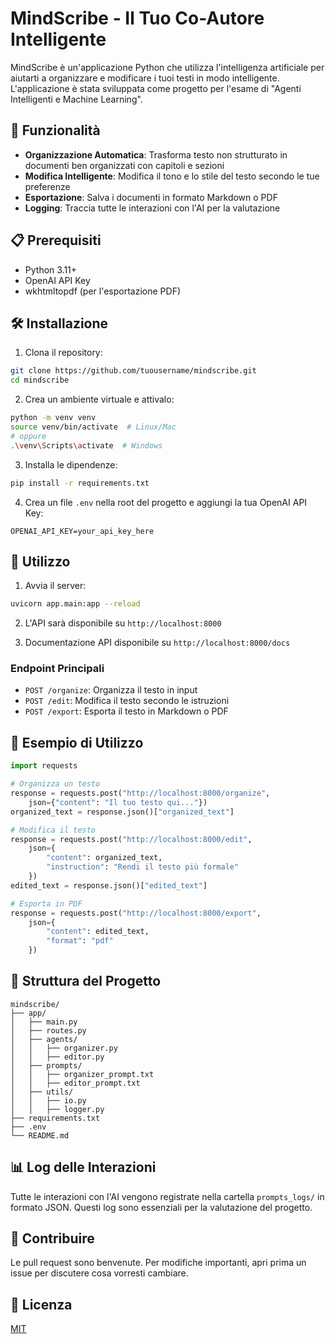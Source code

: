 # MindScribe - Il Tuo Co-Autore Intelligente

MindScribe è un'applicazione Python che utilizza l'intelligenza artificiale per aiutarti a organizzare e modificare i tuoi testi in modo intelligente. L'applicazione è stata sviluppata come progetto per l'esame di "Agenti Intelligenti e Machine Learning".

## 🚀 Funzionalità

- **Organizzazione Automatica**: Trasforma testo non strutturato in documenti ben organizzati con capitoli e sezioni
- **Modifica Intelligente**: Modifica il tono e lo stile del testo secondo le tue preferenze
- **Esportazione**: Salva i documenti in formato Markdown o PDF
- **Logging**: Traccia tutte le interazioni con l'AI per la valutazione

## 📋 Prerequisiti

- Python 3.11+
- OpenAI API Key
- wkhtmltopdf (per l'esportazione PDF)

## 🛠️ Installazione

1. Clona il repository:
```bash
git clone https://github.com/tuousername/mindscribe.git
cd mindscribe
```

2. Crea un ambiente virtuale e attivalo:
```bash
python -m venv venv
source venv/bin/activate  # Linux/Mac
# oppure
.\venv\Scripts\activate  # Windows
```

3. Installa le dipendenze:
```bash
pip install -r requirements.txt
```

4. Crea un file `.env` nella root del progetto e aggiungi la tua OpenAI API Key:
```
OPENAI_API_KEY=your_api_key_here
```

## 🚀 Utilizzo

1. Avvia il server:
```bash
uvicorn app.main:app --reload
```

2. L'API sarà disponibile su `http://localhost:8000`

3. Documentazione API disponibile su `http://localhost:8000/docs`

### Endpoint Principali

- `POST /organize`: Organizza il testo in input
- `POST /edit`: Modifica il testo secondo le istruzioni
- `POST /export`: Esporta il testo in Markdown o PDF

## 📝 Esempio di Utilizzo

```python
import requests

# Organizza un testo
response = requests.post("http://localhost:8000/organize", 
    json={"content": "Il tuo testo qui..."})
organized_text = response.json()["organized_text"]

# Modifica il testo
response = requests.post("http://localhost:8000/edit",
    json={
        "content": organized_text,
        "instruction": "Rendi il testo più formale"
    })
edited_text = response.json()["edited_text"]

# Esporta in PDF
response = requests.post("http://localhost:8000/export",
    json={
        "content": edited_text,
        "format": "pdf"
    })
```

## 📁 Struttura del Progetto

```
mindscribe/
├── app/
│   ├── main.py
│   ├── routes.py
│   ├── agents/
│   │   ├── organizer.py
│   │   ├── editor.py
│   ├── prompts/
│   │   ├── organizer_prompt.txt
│   │   ├── editor_prompt.txt
│   ├── utils/
│   │   ├── io.py
│   │   ├── logger.py
├── requirements.txt
├── .env
└── README.md
```

## 📊 Log delle Interazioni

Tutte le interazioni con l'AI vengono registrate nella cartella `prompts_logs/` in formato JSON. Questi log sono essenziali per la valutazione del progetto.

## 🤝 Contribuire

Le pull request sono benvenute. Per modifiche importanti, apri prima un issue per discutere cosa vorresti cambiare.

## 📄 Licenza

[MIT](https://choosealicense.com/licenses/mit/)
